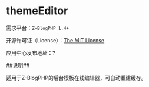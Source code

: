 themeEditor
=========

需求平台：``Z-BlogPHP 1.4+``

开源许可证（License）：[The MIT License](http://opensource.org/licenses/mit-license.php)

应用中心发布地址：?

##说明##

适用于Z-BlogPHP的后台模板在线编辑器，可自动重建缓存。